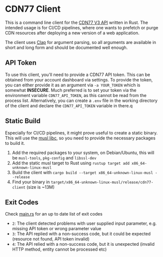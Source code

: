 # CDN77 Client

This is a command line client for the [CDN77 V3 API](https://client.cdn77.com/support/api-reference/v3/introduction) written in Rust.
The intended usage is for CI/CD pipelines, where one wants to prefetch or purge CDN resources after deploying a new version of a web application.

The client uses [Clap](https://clap.rs) for argument parsing, so all arguments are available in short and long form and should be documented well enough.

## API Token
To use this client, you'll need to provide a CDN77 API token. This can be obtained from your account dashboard via settings. To provide the token, you can
either provide it as an argument via `-a YOUR_TOKEN` which is somewhat **INSECURE**. Much preferred is to set your token via the environment
variable `CDN77_API_TOKEN`, as this cannot be read from the process list.
Alternatively, you can create a `.env` file in the working directory of the client and declare the `CDN77_API_TOKEN` variable in there.q


## Static Build
Especially for CI/CD pipelines, it might prove useful to create a static binary. This will use the [musl libc](https://www.musl-libc.org/), so you need to
provide the necessary packages to build it.

1. Add the required packages to your system, on Debian/Ubuntu, this will be `musl-tools`, `pkg-config` and `libssl-dev`
2. Add the static musl target to Rust using `rustup target add x86_64-unknown-linux-musl`
3. Build the client with `cargo build --target x86_64-unknown-linux-musl --release`
4. Find your binary in `target/x86_64-unknown-linux-musl/release/cdn77-client` (size is ~13M)


## Exit Codes
Check [main.rs](./src/main.rs) for an up to date list of exit codes

* `2`: The client detected problems with user supplied input parameter, e.g. missing API token or wrong parameter value
* `3`: The API replied with a non-success code, but it could be expected (resource not found, API token invalid)
* `4`: The API relied with a non-success code, but it is unexpected (invalid HTTP method, entity cannot be processed etc)
